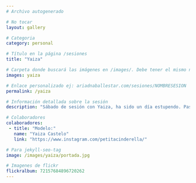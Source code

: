 ```yaml
---
# Archivo autogenerado

# No tocar
layout: gallery

# Categoria
category: personal

# Título en la página /sesiones
title: "Yaiza"

# Carpeta donde buscará las imágenes en /images/. Debe tener el mismo nombre y sin espacios
images: yaiza

# Enlace personalizado ej: ariadnaballestar.com/sesiones/NOMBRESESION
permalink: /yaiza

# Información detallada sobre la sesión
description: "Sábado de sesión con Yaiza, ha sido un día estupendo. Paseamos por las calles de Barcelona, reímos y hasta nos tomamos un café. ¡Así da gusto hacer sesiones!"

# Colaboradores
colaboradores:
 - title: "Modelo:"
   name: "Yaiza Castelo"
   link: "https://www.instagram.com/petitacinderella/"

# Para jekyll-seo-tag
image: /images/yaiza/portada.jpg

# Imagenes de flickr
flickralbum: 72157684896720262
---
```

